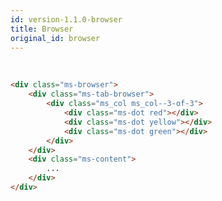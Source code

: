 ```yaml
---
id: version-1.1.0-browser
title: Browser
original_id: browser
---
```


<div class="ms-browser">
    <div class="ms-tab-browser">
        <div class="ms_col ms_col--3-of-3">
            <div class="ms-dot red"></div>
            <div class="ms-dot yellow"></div>
            <div class="ms-dot green"></div>
        </div>
    </div>
    <div class="ms-content">
    <br/>
    </div>
</div>

```html
<div class="ms-browser">
    <div class="ms-tab-browser">
        <div class="ms_col ms_col--3-of-3">
            <div class="ms-dot red"></div>
            <div class="ms-dot yellow"></div>
            <div class="ms-dot green"></div>
        </div>
    </div>
    <div class="ms-content">
        ...
    </div>
</div>
```
